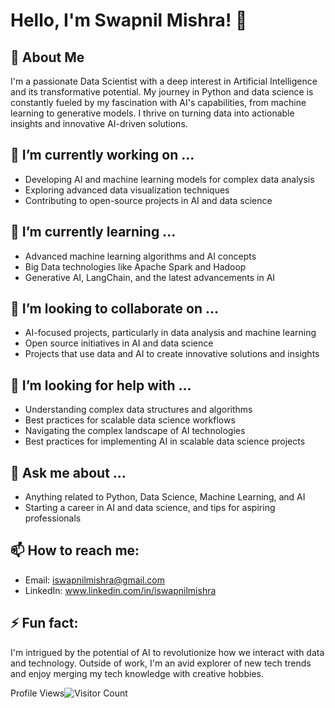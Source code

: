 # Hello, I'm Swapnil Mishra! 👋

## 🚀 About Me
I'm a passionate Data Scientist with a deep interest in Artificial Intelligence and its transformative potential.
My journey in Python and data science is constantly fueled by my fascination with AI's capabilities, from machine learning to generative models.
I thrive on turning data into actionable insights and innovative AI-driven solutions.

## 🔭 I’m currently working on ...
- Developing AI and machine learning models for complex data analysis
- Exploring advanced data visualization techniques
- Contributing to open-source projects in AI and data science

## 🌱 I’m currently learning ...
- Advanced machine learning algorithms and AI concepts
- Big Data technologies like Apache Spark and Hadoop
- Generative AI, LangChain, and the latest advancements in AI

## 👯 I’m looking to collaborate on ...
- AI-focused projects, particularly in data analysis and machine learning
- Open source initiatives in AI and data science
- Projects that use data and AI to create innovative solutions and insights

## 🤔 I’m looking for help with ...
- Understanding complex data structures and algorithms
- Best practices for scalable data science workflows
- Navigating the complex landscape of AI technologies
- Best practices for implementing AI in scalable data science projects

## 💬 Ask me about ...
- Anything related to Python, Data Science, Machine Learning, and AI
- Starting a career in AI and data science, and tips for aspiring professionals

## 📫 How to reach me: 
- Email: iswapnilmishra@gmail.com
- LinkedIn: www.linkedin.com/in/iswapnilmishra

## ⚡ Fun fact: 
I'm intrigued by the potential of AI to revolutionize how we interact with data and technology.
Outside of work, I'm an avid explorer of new tech trends and enjoy merging my tech knowledge with creative hobbies.

Profile Views![Visitor Count](https://profile-counter.glitch.me/{datawizswap}/count.svg)

<!---
datawizswap/datawizswap is a ✨ special ✨ repository because its `README.md` (this file) appears on your GitHub profile.
You can click the Preview link to take a look at your changes.
--->
